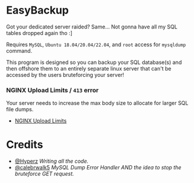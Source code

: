 # EasyBackup
Got your dedicated server raided? Same... Not gonna have all my SQL tables dropped again tho :]

Requires `MySQL`, `Ubuntu 18.04/20.04/22.04`, and `root` access for `mysqldump` command.

This program is designed so you can backup your SQL database(s) and then offshore them to an entirely separate linux server that can't be accessed by the users bruteforcing your server!

### NGINX Upload Limits / `413` error
Your server needs to increase the max body size to allocate for larger SQL file dumps.

- [NGINX Upload Limits](https://i.imgur.com/7GiLm5e.png)

# Credits
- [@Hyperz](https://store.hyperz.net) *Writing all the code.*
- [@calebrwalk5](https://www.unknowncheats.me/forum/members/5175763.html) *MySQL Dump Error Handler AND the idea to stop the bruteforce GET request.*

